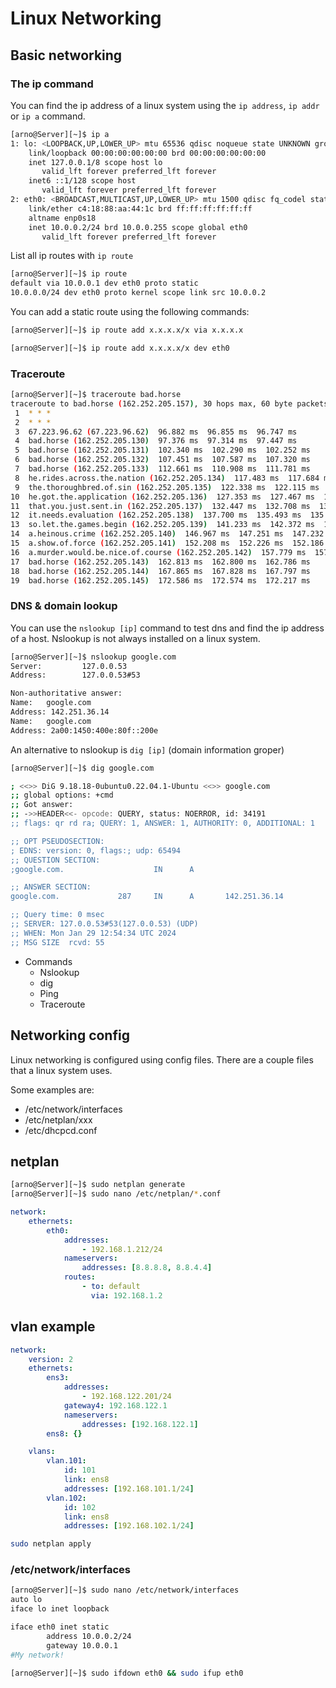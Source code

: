 # Linux Networking

## Basic networking

### The ip command

You can find the ip address of a linux system using the `ip address`, `ip addr` or `ip a` command.

```bash
[arno@Server][~]$ ip a
1: lo: <LOOPBACK,UP,LOWER_UP> mtu 65536 qdisc noqueue state UNKNOWN group default qlen 1000
    link/loopback 00:00:00:00:00:00 brd 00:00:00:00:00:00
    inet 127.0.0.1/8 scope host lo
       valid_lft forever preferred_lft forever
    inet6 ::1/128 scope host
       valid_lft forever preferred_lft forever
2: eth0: <BROADCAST,MULTICAST,UP,LOWER_UP> mtu 1500 qdisc fq_codel state UP group default qlen 1000
    link/ether c4:18:88:aa:44:1c brd ff:ff:ff:ff:ff:ff
    altname enp0s18
    inet 10.0.0.2/24 brd 10.0.0.255 scope global eth0
       valid_lft forever preferred_lft forever
```

List all ip routes with `ip route`

```bash
[arno@Server][~]$ ip route
default via 10.0.0.1 dev eth0 proto static
10.0.0.0/24 dev eth0 proto kernel scope link src 10.0.0.2
```

You can add a static route using the following commands:
```bash
[arno@Server][~]$ ip route add x.x.x.x/x via x.x.x.x
```
```bash
[arno@Server][~]$ ip route add x.x.x.x/x dev eth0
```

### Traceroute

```bash
[arno@Server][~]$ traceroute bad.horse
traceroute to bad.horse (162.252.205.157), 30 hops max, 60 byte packets
 1  * * *
 2  * * *
 3  67.223.96.62 (67.223.96.62)  96.882 ms  96.855 ms  96.747 ms
 4  bad.horse (162.252.205.130)  97.376 ms  97.314 ms  97.447 ms
 5  bad.horse (162.252.205.131)  102.340 ms  102.290 ms  102.252 ms
 6  bad.horse (162.252.205.132)  107.451 ms  107.587 ms  107.320 ms
 7  bad.horse (162.252.205.133)  112.661 ms  110.908 ms  111.781 ms
 8  he.rides.across.the.nation (162.252.205.134)  117.483 ms  117.684 ms  117.302 ms
 9  the.thoroughbred.of.sin (162.252.205.135)  122.338 ms  122.115 ms  122.726 ms
10  he.got.the.application (162.252.205.136)  127.353 ms  127.467 ms  127.129 ms
11  that.you.just.sent.in (162.252.205.137)  132.447 ms  132.708 ms  132.079 ms
12  it.needs.evaluation (162.252.205.138)  137.700 ms  135.493 ms  135.455 ms
13  so.let.the.games.begin (162.252.205.139)  141.233 ms  142.372 ms  139.813 ms
14  a.heinous.crime (162.252.205.140)  146.967 ms  147.251 ms  147.232 ms
15  a.show.of.force (162.252.205.141)  152.208 ms  152.226 ms  152.186 ms
16  a.murder.would.be.nice.of.course (162.252.205.142)  157.779 ms  157.757 ms  157.744 ms
17  bad.horse (162.252.205.143)  162.813 ms  162.800 ms  162.786 ms
18  bad.horse (162.252.205.144)  167.865 ms  167.828 ms  167.797 ms
19  bad.horse (162.252.205.145)  172.586 ms  172.574 ms  172.217 ms
```

### DNS & domain lookup

You can use the `nslookup [ip]` command to test dns and find the ip address of a host.
Nslookup is not always installed on a linux system.

```bash
[arno@Server][~]$ nslookup google.com
Server:         127.0.0.53
Address:        127.0.0.53#53

Non-authoritative answer:
Name:   google.com
Address: 142.251.36.14
Name:   google.com
Address: 2a00:1450:400e:80f::200e
```
An alternative to nslookup is `dig [ip]` (domain information groper)
```bash
[arno@Server][~]$ dig google.com

; <<>> DiG 9.18.18-0ubuntu0.22.04.1-Ubuntu <<>> google.com
;; global options: +cmd
;; Got answer:
;; ->>HEADER<<- opcode: QUERY, status: NOERROR, id: 34191
;; flags: qr rd ra; QUERY: 1, ANSWER: 1, AUTHORITY: 0, ADDITIONAL: 1

;; OPT PSEUDOSECTION:
; EDNS: version: 0, flags:; udp: 65494
;; QUESTION SECTION:
;google.com.                    IN      A

;; ANSWER SECTION:
google.com.             287     IN      A       142.251.36.14

;; Query time: 0 msec
;; SERVER: 127.0.0.53#53(127.0.0.53) (UDP)
;; WHEN: Mon Jan 29 12:54:34 UTC 2024
;; MSG SIZE  rcvd: 55
```

- Commands
    - Nslookup
    - dig
    - Ping
    - Traceroute

## Networking config

Linux networking is configured using config files.
There are a couple files that a linux system uses.

Some examples are:
- /etc/network/interfaces
- /etc/netplan/xxx
- /etc/dhcpcd.conf

## netplan


```sh
[arno@Server][~]$ sudo netplan generate
[arno@Server][~]$ sudo nano /etc/netplan/*.conf
```

```yml
network:
    ethernets:
        eth0:
            addresses:
                - 192.168.1.212/24
            nameservers:
                addresses: [8.8.8.8, 8.8.4.4]
            routes:
                - to: default
                  via: 192.168.1.2
```

## vlan example

~~~yml
network:
    version: 2
    ethernets:
        ens3:
            addresses: 
                - 192.168.122.201/24
            gateway4: 192.168.122.1
            nameservers:
                addresses: [192.168.122.1]
        ens8: {}

    vlans:
        vlan.101:
            id: 101
            link: ens8
            addresses: [192.168.101.1/24]
        vlan.102:
            id: 102
            link: ens8
            addresses: [192.168.102.1/24]
~~~


```sh
sudo netplan apply 
```

### /etc/network/interfaces

```bash
[arno@Server][~]$ sudo nano /etc/network/interfaces
auto lo
iface lo inet loopback

iface eth0 inet static
        address 10.0.0.2/24
        gateway 10.0.0.1
#My network!
```

```bash
[arno@Server][~]$ sudo ifdown eth0 && sudo ifup eth0
```